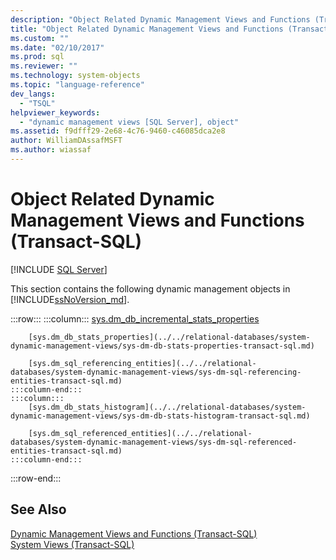 ```yaml
---
description: "Object Related Dynamic Management Views and Functions (Transact-SQL)"
title: "Object Related Dynamic Management Views and Functions (Transact-SQL) | Microsoft Docs"
ms.custom: ""
ms.date: "02/10/2017"
ms.prod: sql
ms.reviewer: ""
ms.technology: system-objects
ms.topic: "language-reference"
dev_langs: 
  - "TSQL"
helpviewer_keywords: 
  - "dynamic management views [SQL Server], object"
ms.assetid: f9dfff29-2e68-4c76-9460-c46085dca2e8
author: WilliamDAssafMSFT
ms.author: wiassaf
---
```

# Object Related Dynamic Management Views and Functions (Transact-SQL)
[!INCLUDE [SQL Server](../../includes/applies-to-version/sqlserver.md)]

  This section contains the following dynamic management objects in [!INCLUDE[ssNoVersion_md](../../includes/ssnoversion-md.md)].  

:::row:::
    :::column:::
        [sys.dm_db_incremental_stats_properties](../../relational-databases/system-dynamic-management-views/sys-dm-db-incremental-stats-properties-transact-sql.md)

        [sys.dm_db_stats_properties](../../relational-databases/system-dynamic-management-views/sys-dm-db-stats-properties-transact-sql.md)

        [sys.dm_sql_referencing_entities](../../relational-databases/system-dynamic-management-views/sys-dm-sql-referencing-entities-transact-sql.md)
    :::column-end:::
    :::column:::
        [sys.dm_db_stats_histogram](../../relational-databases/system-dynamic-management-views/sys-dm-db-stats-histogram-transact-sql.md)

        [sys.dm_sql_referenced_entities](../../relational-databases/system-dynamic-management-views/sys-dm-sql-referenced-entities-transact-sql.md)
    :::column-end:::
:::row-end:::

## See Also  
 [Dynamic Management Views and Functions &#40;Transact-SQL&#41;](~/relational-databases/system-dynamic-management-views/system-dynamic-management-views.md)   
 [System Views &#40;Transact-SQL&#41;](../../t-sql/language-reference.md)  
  
